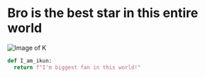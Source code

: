 # Bro is the best star in this entire world
![Image of K](https://get.wallhere.com/photo/caixukun-kunkun-kun-2262232.jpg)
``` python
def I_am_ikun:
  return f"I'm biggest fan in this world!"
```
